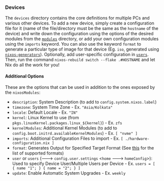 ### Devices

The `devices` directory contains the core definitions for multiple PCs and various other devices. To add a new device, simply create a configuration file for it (name of the file/directory must be the same as the `hostname` of the device) and write down the configuration using the options of the desired modules from the [`modules`](../modules/README.md) directory, or add your own configuration modules using the `imports` keyword. You can also use the keyword `format` to generate a particular type of image for that device (Eg. `iso`, generated using [`nixos-generators`](https://github.com/nix-community/nixos-generators)). Optionally, add user-specific configuration in [`users`](../users/README.md). Then, run the command `nixos-rebuild switch --flake .#HOSTNAME` and let Nix do all the work for you!

#### Additional Options

These are the options that can be used in addition to the ones exposed by the `nixosModules`:

- `description`: System Description (to add to `config.system.nixos.label`)
- `timezone`: System Time Zone - Ex. `"Asia/Kolkata"`
- `locale`: Default Locale - Ex. `"IN"`
- `kernel`: Linux Kernel to use (from `pkgs.linuxKernel.packages.linux_${kernel}`) - Ex. `zfs`
- `kernelModules`: Additional Kernel Modules (to add to `config.boot.initrd.availableKernelModules`) - Ex. `[ "nvme" ]`
- `imports`: Additional Configuration Files to import - Ex. `[ ./hardware-configuration.nix ]`
- `format`: Generates Output for Specified Target Format (See [this](https://github.com/nix-community/nixos-generators#supported-formats) for the list of supported formats)
- `user` or `users` (---> `config.user.settings` <`home` ---> `homeConfig`>): Used to specify Device User/Multiple Users per Device - Ex. `users = [ { name "1"; } { name = "2"; } ]`
- `update`: Enable Automatic System Upgrades - Ex. `weekly`
